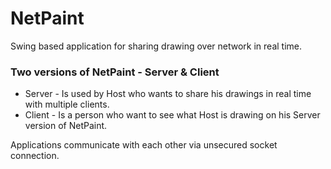 # NetPaint

Swing based application for sharing drawing over network in real time.

### Two versions of NetPaint - Server & Client

* Server - Is used by Host who wants to share his drawings in real time with multiple clients.
* Client - Is a person who want to see what Host is drawing on his Server version of NetPaint.

Applications communicate with each other via unsecured socket connection.